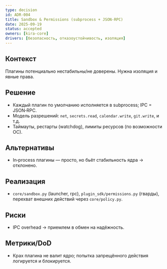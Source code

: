 ```yaml
---
type: decision
id: ADR-004
title: Sandbox & Permissions (subprocess + JSON-RPC)
date: 2025-09-19
status: accepted
owners: [kira-core]
drivers: [безопасность, отказоустойчивость, изоляция]
---
```


## Контекст

Плагины потенциально нестабильны/не доверены. Нужна изоляция и явные права.

## Решение

- Каждый плагин по умолчанию исполняется в subprocess; IPC = JSON‑RPC.
- Модель разрешений: `net`, `secrets.read`, `calendar.write`, `git.write`, и т.д.
- Таймауты, рестарты (watchdog), лимиты ресурсов (по возможности ОС).

## Альтернативы

- In‑process плагины — просто, но бьёт стабильность ядра → отклонено.

## Реализация

- `core/sandbox.py` (launcher, rpc), `plugin_sdk/permissions.py` (гварды), перехват внешних действий через `core/policy.py`.

## Риски

- IPC overhead → приемлем в обмен на надёжность.

## Метрики/DoD

- Крах плагина не валит ядро; попытка запрещённого действия логируется и блокируется.
